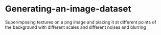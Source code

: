 # Generating-an-image-dataset
Superimposing textures on a png image and placing it at different points of the background with different scales and different noises and blurring
